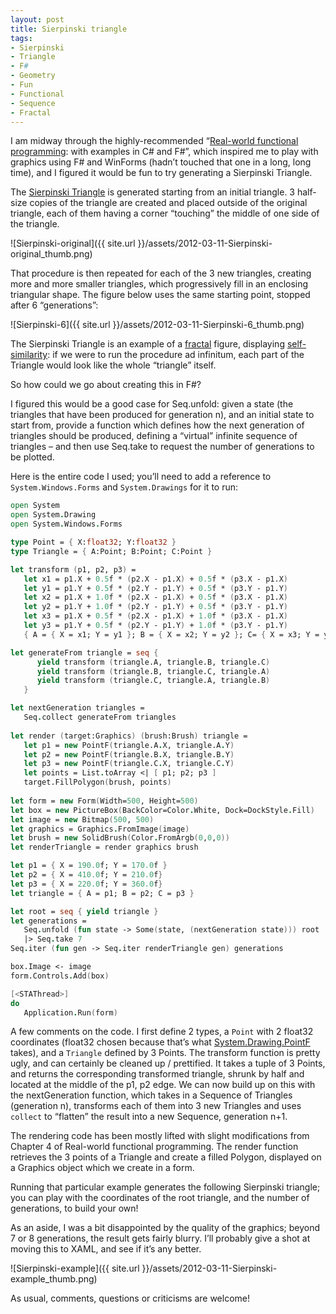 ```yaml
---
layout: post
title: Sierpinski triangle
tags:
- Sierpinski
- Triangle
- F#
- Geometry
- Fun
- Functional
- Sequence
- Fractal
---
```


I am midway through the highly-recommended “[Real-world functional programming](http://www.amazon.com/Real-World-Functional-Programming-Examples/dp/1933988924): with examples in C# and F#”, which inspired me to play with graphics using F# and WinForms (hadn’t touched that one in a long, long time), and I figured it would be fun to try generating a Sierpinski Triangle.  

The [Sierpinski Triangle](http://en.wikipedia.org/wiki/Sierpinski_triangle) is generated starting from an initial triangle. 3 half-size copies of the triangle are created and placed outside of the original triangle, each of them having a corner “touching” the middle of one side of the triangle.   

![Sierpinski-original]({{ site.url }}/assets/2012-03-11-Sierpinski-original_thumb.png)  

<!--more-->

That procedure is then repeated for each of the 3 new triangles, creating more and more smaller triangles, which progressively fill in an enclosing triangular shape. The figure below uses the same starting point, stopped after 6 “generations”:  

![Sierpinski-6]({{ site.url }}/assets/2012-03-11-Sierpinski-6_thumb.png)

The Sierpinski Triangle is an example of a [fractal](http://en.wikipedia.org/wiki/Fractal) figure, displaying [self-similarity](http://en.wikipedia.org/wiki/Self-similarity): if we were to run the procedure ad infinitum, each part of the Triangle would look like the whole “triangle” itself.  

So how could we go about creating this in F#?  

I figured this would be a good case for Seq.unfold: given a state (the triangles that have been produced for generation n), and an initial state to start from, provide a function which defines how the next generation of triangles should be produced, defining a “virtual” infinite sequence of triangles – and then use Seq.take to request the number of generations to be plotted.  

Here is the entire code I used; you’ll need to add a reference to `System.Windows.Forms` and `System.Drawings` for it to run:  

```  fsharp
open System
open System.Drawing
open System.Windows.Forms

type Point = { X:float32; Y:float32 }
type Triangle = { A:Point; B:Point; C:Point }

let transform (p1, p2, p3) =
   let x1 = p1.X + 0.5f * (p2.X - p1.X) + 0.5f * (p3.X - p1.X)
   let y1 = p1.Y + 0.5f * (p2.Y - p1.Y) + 0.5f * (p3.Y - p1.Y)
   let x2 = p1.X + 1.0f * (p2.X - p1.X) + 0.5f * (p3.X - p1.X)
   let y2 = p1.Y + 1.0f * (p2.Y - p1.Y) + 0.5f * (p3.Y - p1.Y)
   let x3 = p1.X + 0.5f * (p2.X - p1.X) + 1.0f * (p3.X - p1.X)
   let y3 = p1.Y + 0.5f * (p2.Y - p1.Y) + 1.0f * (p3.Y - p1.Y)
   { A = { X = x1; Y = y1 }; B = { X = x2; Y = y2 }; C= { X = x3; Y = y3 }}

let generateFrom triangle = seq {
      yield transform (triangle.A, triangle.B, triangle.C)
      yield transform (triangle.B, triangle.C, triangle.A)
      yield transform (triangle.C, triangle.A, triangle.B)
   }

let nextGeneration triangles =
   Seq.collect generateFrom triangles 
      
let render (target:Graphics) (brush:Brush) triangle =
   let p1 = new PointF(triangle.A.X, triangle.A.Y)
   let p2 = new PointF(triangle.B.X, triangle.B.Y)
   let p3 = new PointF(triangle.C.X, triangle.C.Y)
   let points = List.toArray <| [ p1; p2; p3 ]
   target.FillPolygon(brush, points)
   
let form = new Form(Width=500, Height=500)
let box = new PictureBox(BackColor=Color.White, Dock=DockStyle.Fill)
let image = new Bitmap(500, 500)
let graphics = Graphics.FromImage(image)
let brush = new SolidBrush(Color.FromArgb(0,0,0))
let renderTriangle = render graphics brush

let p1 = { X = 190.0f; Y = 170.0f }
let p2 = { X = 410.0f; Y = 210.0f}
let p3 = { X = 220.0f; Y = 360.0f}
let triangle = { A = p1; B = p2; C = p3 }

let root = seq { yield triangle }
let generations = 
   Seq.unfold (fun state -> Some(state, (nextGeneration state))) root
   |> Seq.take 7
Seq.iter (fun gen -> Seq.iter renderTriangle gen) generations

box.Image <- image
form.Controls.Add(box)

[<STAThread>]
do
   Application.Run(form)
``` 

A few comments on the code. I first define 2 types, a `Point` with 2 float32 coordinates (float32 chosen because that’s what [System.Drawing.PointF](http://msdn.microsoft.com/en-us/library/system.drawing.pointf.aspx) takes), and a `Triangle` defined by 3 Points. The transform function is pretty ugly, and can certainly be cleaned up / prettified. It takes a tuple of 3 Points, and returns the corresponding transformed triangle, shrunk by half and located at the middle of the p1, p2 edge. We can now build up on this with the nextGeneration function, which takes in a Sequence of Triangles (generation n), transforms each of them into 3 new Triangles and uses `collect` to “flatten” the result into a new Sequence, generation n+1.

The rendering code has been mostly lifted with slight modifications from Chapter 4 of Real-world functional programming. The render function retrieves the 3 points of a Triangle and create a filled Polygon, displayed on a Graphics object which we create in a form.

Running that particular example generates the following Sierpinski triangle; you can play with the coordinates of the root triangle, and the number of generations, to build your own!

As an aside, I was a bit disappointed by the quality of the graphics; beyond 7 or 8 generations, the result gets fairly blurry. I’ll probably give a shot at moving this to XAML, and see if it’s any better.

![Sierpinski-example]({{ site.url }}/assets/2012-03-11-Sierpinski-example_thumb.png)

As usual, comments, questions or criticisms are welcome!
